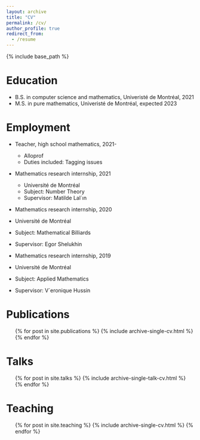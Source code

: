 ```yaml
---
layout: archive
title: "CV"
permalink: /cv/
author_profile: true
redirect_from:
  - /resume
---
```


{% include base_path %}

Education
======
* B.S. in computer science and mathematics, Univeristé de Montréal, 2021
* M.S. in pure mathematics, Univeristé de Montréal, expected 2023

Employment
======
* Teacher, high school mathematics, 2021-
  *  Alloprof
  * Duties included: Tagging issues

* Mathematics research internship, 2021
  * Université de Montréal
  * Subject: Number Theory
  * Supervisor: Matilde Lal´ın
 
 * Mathematics research internship, 2020
  * Université de Montréal
  * Subject: Mathematical Billiards
  * Supervisor: Egor Shelukhin
 
 * Mathematics research internship, 2019
  * Université de Montréal
  * Subject: Applied Mathematics
  * Supervisor: V´eronique Hussin
  

Publications
======
  <ul>{% for post in site.publications %}
    {% include archive-single-cv.html %}
  {% endfor %}</ul>
  
Talks
======
  <ul>{% for post in site.talks %}
    {% include archive-single-talk-cv.html %}
  {% endfor %}</ul>
  
Teaching
======
  <ul>{% for post in site.teaching %}
    {% include archive-single-cv.html %}
  {% endfor %}</ul>
  
